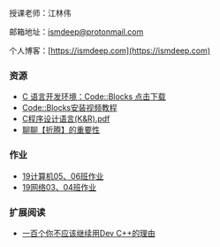 授课老师：江林伟

邮箱地址：[ismdeep@protonmail.com](mailto:ismdeep@protonmail.com)

个人博客：[https://ismdeep.com](https://ismdeep.com)

### 资源

- [C 语言开发环境：Code::Blocks 点击下载](https://ismdeep.oss-cn-shenzhen.aliyuncs.com/c-course-sharing/codeblocks-17.12mingw-setup.exe)
- [Code::Blocks安装视频教程](https://www.bilibili.com/video/av68587703)
- [C程序设计语言(K&R).pdf](https://ismdeep.oss-cn-shenzhen.aliyuncs.com/c-course-sharing/C%E7%A8%8B%E5%BA%8F%E8%AE%BE%E8%AE%A1%E8%AF%AD%E8%A8%80%28K%26R%29%E6%B8%85%E6%99%B0%E4%B8%AD%E6%96%87%E7%89%88.pdf)
- [聊聊【折腾】的重要性](https://ismdeep.com/posts/2018-08-04-talking-about-the-importance-of-toss.html)



### 作业

- [19计算机05、06班作业](/c-course/homework-cs-05-06)
- [19网络03、04班作业](/c-course/homework-ne-03-04)


### 扩展阅读

- [一百个你不应该继续用Dev C++的理由](https://blog.csdn.net/qq_40688707/article/details/81137667)

